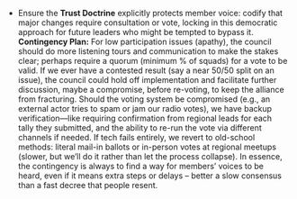 - Ensure the **Trust Doctrine** explicitly protects member voice: codify that major changes require consultation or vote, locking in this democratic approach for future leaders who might be tempted to bypass it.
**Contingency Plan:** For low participation issues (apathy), the council should do more listening tours and communication to make the stakes clear; perhaps require a quorum (minimum % of squads) for a vote to be valid. If we ever have a contested result (say a near 50/50 split on an issue), the council could hold off implementation and facilitate further discussion, maybe a compromise, before re-voting, to keep the alliance from fracturing. Should the voting system be compromised (e.g., an external actor tries to spam or jam our radio votes), we have backup verification—like requiring confirmation from regional leads for each tally they submitted, and the ability to re-run the vote via different channels if needed. If tech fails entirely, we revert to old-school methods: literal mail-in ballots or in-person votes at regional meetups (slower, but we’ll do it rather than let the process collapse). In essence, the contingency is always to find a way for members’ voices to be heard, even if it means extra steps or delays – better a slow consensus than a fast decree that people resent.